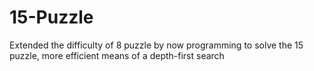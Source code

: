 # 15-Puzzle
Extended the difficulty of 8 puzzle by now programming to solve the 15 puzzle, more efficient means of a depth-first search
